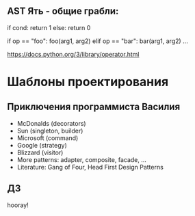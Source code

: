 ## AST Ять - общие грабли:
if cond:
    return 1
else:
    return 0

if op == "foo":
    foo(arg1, arg2)
elif op == "bar":
    bar(arg1, arg2)
...

https://docs.python.org/3/library/operator.html

# Шаблоны проектирования

## Приключения программиста Василия
* McDonalds (decorators)
* Sun       (singleton, builder)
* Microsoft (command)
* Google    (strategy)
* Blizzard  (visitor)
* More patterns: adapter, composite, facade, ...
* Literature: Gang of Four, Head First Design Patterns

## ДЗ
hooray!